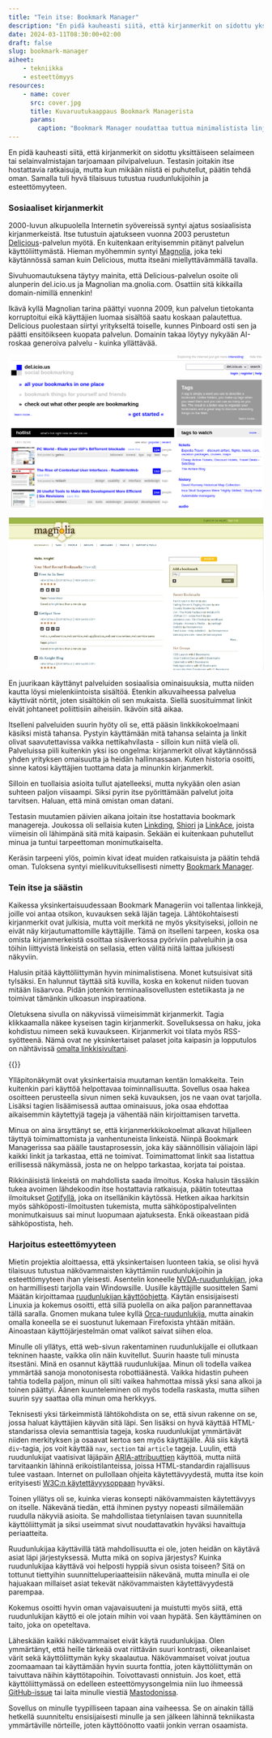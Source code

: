```yaml
---
title: "Tein itse: Bookmark Manager"
description: "En pidä kauheasti siitä, että kirjanmerkit on sidottu yksittäiseen selaimeen tai selainvalmistajan tarjoamaan pilvipalveluun. Testasin joitakin itse hostattavia ratkaisuja, mutta kun mikään niistä ei puhutellut, päätin tehdä oman. Samalla tuli hyvä tilaisuus tutustua ruudunlukijoihin ja esteettömyyteen."
date: 2024-03-11T08:30:00+02:00
draft: false
slug: bookmark-manager
aiheet:
    - tekniikka
    - esteettömyys
resources:
    - name: cover
      src: cover.jpg
      title: Kuvaruutukaappaus Bookmark Managerista
      params:
        caption: "Bookmark Manager noudattaa tuttua minimalistista linjaa ja nojaa lähes yksinomaan tekstiin."
---
```


En pidä kauheasti siitä, että kirjanmerkit on sidottu yksittäiseen selaimeen tai selainvalmistajan tarjoamaan pilvipalveluun. Testasin joitakin itse hostattavia ratkaisuja, mutta kun mikään niistä ei puhutellut, päätin tehdä oman. Samalla tuli hyvä tilaisuus tutustua ruudunlukijoihin ja esteettömyyteen.

<!--more-->

### Sosiaaliset kirjanmerkit

2000-luvun alkupuolella Internetin syövereissä syntyi ajatus sosiaalisista kirjanmerkeistä. Itse tutustuin ajatukseen vuonna 2003 perustetun [Delicious](https://en.wikipedia.org/wiki/Delicious_(website))-palvelun myötä. En kuitenkaan erityisemmin pitänyt palvelun käyttöliittymästä. Hieman myöhemmin syntyi [Magnolia](https://en.wikipedia.org/wiki/Gnolia), joka teki käytännössä saman kuin Delicious, mutta itseäni miellyttävämmällä tavalla.

Sivuhuomautuksena täytyy mainita, että Delicious-palvelun osoite oli alunperin del.icio.us ja Magnolian ma.gnolia.com. Osattiin sitä kikkailla domain-nimillä ennenkin! 

Ikävä kyllä Magnolian tarina päättyi vuonna 2009, kun palvelun tietokanta korruptoitui eikä käyttäjien luomaa sisältöä saatu koskaan palautettua. Delicious puolestaan siirtyi yritykseltä toiselle, kunnes Pinboard osti sen ja päätti ensitöikseen kuopata palvelun. Domainin takaa löytyy nykyään AI-roskaa generoiva palvelu - kuinka yllättävää.

![Kuvaruutukaappaus Delicious-palvelun käyttöliittymästä](delicious.png "Delicious oli hyvin tekstipohjainen. Huomaa, mikä oli silloin kuuminta hottia!")

![Kuvaruutukaappaus Magnolia-palvelun käyttöliittymästä](magnolia.jpg "Magnolia oli tyyliltään enemmän omaan mieleen, mutta sekin nojasi vahvasti tekstiin.")

En juurikaan käyttänyt palveluiden sosiaalisia ominaisuuksia, mutta niiden kautta löysi mielenkiintoista sisältöä. Etenkin alkuvaiheessa palvelua käyttivät nörtit, joten sisältökin oli sen mukaista. Siellä suosituimmat linkit eivät johtaneet poliittisiin aiheisiin. Ikävöin sitä aikaa.

Itselleni palveluiden suurin hyöty oli se, että pääsin linkkikokoelmaani käsiksi mistä tahansa. Pystyin käyttämään mitä tahansa selainta ja linkit olivat saavutettavissa vaikka nettikahvilasta - silloin kun niitä vielä oli. Palveluissa piili kuitenkin yksi iso ongelma: kirjanmerkit olivat käytännössä yhden yrityksen omaisuutta ja heidän hallinnassaan. Kuten historia osoitti, sinne katosi käyttäjien tuottama data ja minunkin kirjanmerkit.

Silloin en tuollaisia asioita tullut ajatelleeksi, mutta nykyään olen asian suhteen paljon viisaampi. Siksi pyrin itse pyörittämään palvelut joita tarvitsen. Haluan, että minä omistan oman datani.

Testasin muutamien päivien aikana joitain itse hostattavia bookmark managereja. Joukossa oli sellaisia kuten [Linkding](https://github.com/sissbruecker/linkding), [Shiori](https://github.com/go-shiori/shiori) ja [LinkAce](https://www.linkace.org/), joista viimeisin oli lähimpänä sitä mitä kaipasin. Sekään ei kuitenkaan puhutellut minua ja tuntui tarpeettoman monimutkaiselta.

Keräsin tarpeeni ylös, poimin kivat ideat muiden ratkaisuista ja päätin tehdä oman. Tuloksena syntyi mielikuvituksellisesti nimetty [Bookmark Manager](https://github.com/saaste/bookmark-manager).

### Tein itse ja säästin

Kaikessa yksinkertaisuudessaan Bookmark Manageriin voi tallentaa linkkejä, joille voi antaa otsikon, kuvauksen sekä läjän tageja. Lähtökohtaisesti kirjanmerkit ovat julkisia, mutta voit merkitä ne myös yksityiseksi, jolloin ne eivät näy kirjautumattomille käyttäjille. Tämä on itselleni tarpeen, koska osa omista kirjanmerkeistä osoittaa sisäverkossa pyöriviin palveluihin ja osa töihin liittyvistä linkeistä on sellasia, etten välitä niitä laittaa julkisesti näkyviin.

Halusin pitää käyttöliittymän hyvin minimalistisena. Monet kutsuisivat sitä tylsäksi. En halunnut täyttää sitä kuvilla, koska en kokenut niiden tuovan mitään lisäarvoa. Pidän jotenkin terminaalisovellusten estetiikasta ja ne toimivat tämänkin ulkoasun inspiraationa.

Oletuksena sivulla on näkyvissä viimeisimmät kirjanmerkit. Tagia klikkaamalla näkee kyseisen tagin kirjanmerkit. Sovelluksessa on haku, joka kohdistuu nimeen sekä kuvaukseen. Kirjanmerkit voi tilata myös RSS-syötteenä. Nämä ovat ne yksinkertaiset palaset joita kaipasin ja lopputulos on nähtävissä [omalta linkkisivultani](https://links.saaste.net).

{{<cover>}}

Ylläpitonäkymät ovat yksinkertaisia muutaman kentän lomakkeita. Tein kuitenkin pari käyttöä helpottavaa toiminnallisuutta. Sovellus osaa hakea osoitteen perusteella sivun nimen sekä kuvauksen, jos ne vaan ovat tarjolla. Lisäksi tagien lisäämisessä auttaa ominaisuus, joka osaa ehdottaa aikaisemmin käytettyjä tageja ja vähentää näin kirjoittamisen tarvetta.

Minua on aina ärsyttänyt se, että kirjanmerkkikokoelmat alkavat hiljalleen täyttyä toimimattomista ja vanhentuneista linkeistä. Niinpä Bookmark Managerissa saa päälle taustaprosessin, joka käy säännöllisin väliajoin läpi kaikki linkit ja tarkastaa, että ne toimivat. Toimimattomat linkit saa listattua erillisessä näkymässä, josta ne on helppo tarkastaa, korjata tai poistaa.

Rikkinäisistä linkeistä on mahdollista saada ilmoitus. Koska halusin tässäkin tukea avoimen lähdekoodin itse hostattavia ratkaisuja, päätin toteuttaa ilmoitukset [Gotifyllä](https://gotify.net/), joka on itsellänikin käytössä. Hetken aikaa harkitsin myös sähköposti-ilmoitusten tukemista, mutta sähköpostipalvelinten monimutkaisuus sai minut luopumaan ajatuksesta. Enkä oikeastaan pidä sähköpostista, heh.

### Harjoitus esteettömyyteen

Mietin projektia aloittaessa, että yksinkertaisen luonteen takia, se olisi hyvä tilaisuus tutustua näkövammaisten käyttämiin ruudunlukijoihin ja esteettömyyteen ihan yleisesti. Asentelin koneelle [NVDA-ruudunlukijan](https://www.nvaccess.org/download/), joka on harmillisesti tarjolla vain Windowsille. Uusille käyttäjille suosittelen Sami Määtän kirjoittamaa [ruudunlukijan käyttöohjetta](https://samimaatta.fi/kirjoitukset/ruudunlukijan-kaytto-nakevalle/). Käytän ensisijaisesti Linuxia ja kokemus osoitti, että sillä puolella on aika paljon parannettavaa tällä saralla. Gnomen mukana tulee kyllä [Orca-ruudunlukija](https://help.gnome.org/users/orca/stable/), mutta ainakin omalla koneella se ei suostunut lukemaan Firefoxista yhtään mitään. Ainoastaan käyttöjärjestelmän omat valikot saivat siihen eloa.

Minulle oli yllätys, että web-sivun rakentaminen ruudunlukijalle ei ollutkaan tekninen haaste, vaikka olin näin kuvitellut. Suurin haaste tuli minusta itsestäni. Minä en osannut käyttää ruudunlukijaa. Minun oli todella vaikea ymmärtää sanoja monotonisesta robottiäänestä. Vaikka hidastin puheen tahtia todella paljon, minun oli silti vaikea hahmottaa missä yksi sana alkoi ja toinen päättyi. Äänen kuunteleminen oli myös todella raskasta, mutta siihen suurin syy saattaa olla minun oma herkkyys.

Teknisesti yksi tärkeimmistä lähtökohdista on se, että sivun rakenne on se, jossa haluat käyttäjien käyvän sitä läpi. Sen lisäksi on hyvä käyttää HTML-standarissa olevia semanttisia tageja, koska ruudunlukijat ymmärtävät niiden merkityksen ja osaavat kertoa sen myös käyttäjälle. Älä siis käytä `div`-tagia, jos voit käyttää `nav`, `section` tai `article` tageja. Luulin, että ruudunlukijat vaatisivat läjäpäin [ARIA-attribuuttien](https://www.w3.org/TR/html-aria/) käyttöä, mutta niitä tarvitaankin lähinnä erikoistilanteissa, joissa HTML-standardin rajallisuus tulee vastaan. Internet on pullollaan ohjeita käytettävyydestä, mutta itse koin erityisesti [W3C:n käytettävyysoppaan](https://www.w3.org/WAI/tutorials/) hyväksi.

Toinen yllätys oli se, kuinka vieras konsepti näkövammaisten käytettävyys on itselle. Näkevänä tiedän, että ihminen pystyy nopeasti silmäilemään ruudulla näkyviä asioita. Se mahdollistaa tietynlaisen tavan suunnitella käyttöliittymät ja siksi useimmat sivut noudattavatkin hyväksi havaittuja periaatteita.

Ruudunlukijaa käyttävillä tätä mahdollisuutta ei ole, joten heidän on käytävä asiat läpi järjestyksessä. Mutta mikä on sopiva järjestys? Kuinka ruudunlukijaa käyttävä voi helposti hyppiä sivun osista toiseen? Sitä on tottunut tiettyihin suunnitteluperiaatteisiin näkevänä, mutta minulla ei ole hajuakaan millaiset asiat tekevät näkövammaisten käytettävyydestä parempaa.

Kokemus osoitti hyvin oman vajavaisuuteni ja muistutti myös siitä, että ruudunlukijan käyttö ei ole jotain mihin voi vaan hypätä. Sen käyttäminen on taito, joka on opeteltava.

Läheskään kaikki näkövammaiset eivät käytä ruudunlukijaa. Olen ymmärtänyt, että heille tärkeää ovat riittävän suuri kontrasti, oikeanlaiset värit sekä käyttöliittymän kyky skaalautua. Näkövammaiset voivat joutua zoomaamaan tai käyttämään hyvin suurta fonttia, joten käyttöliittymän on taivuttava näihin käyttötapoihin. Toivottavasti onnistuin. Jos koet, että käyttöliittymässä on edelleen esteettömyysongelmia niin luo ihmeessä [GitHub-issue](https://github.com/saaste/bookmark-manager/issues) tai laita minulle viestiä [Mastodonissa](https://mementomori.social/@saaste).

Sovellus on minulle tyypilliseen tapaan aina vaiheessa. Se on ainakin tällä hetkellä suunniteltu ensisijaisesti minulle ja sen jälkeen lähinnä tekniikasta ymmärtäville nörteille, joten käyttöönotto vaatii jonkin verran osaamista.
